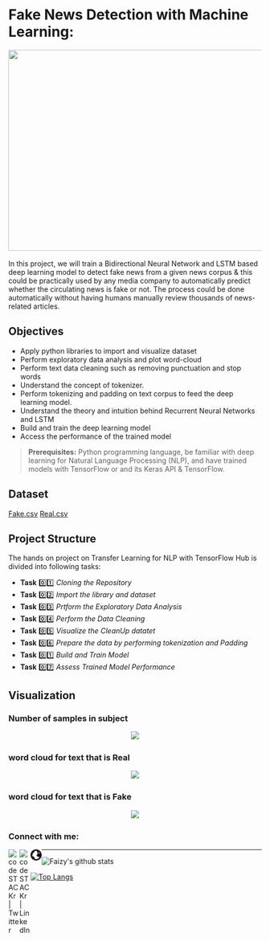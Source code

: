 # __Fake News Detection with Machine Learning:__

<p align='center'>
    <a href ='#'>
        <img src='https://images.firstpost.com/wp-content/uploads/2019/03/Fighting-fake-news-includes-monitoring-social-media-2.jpg' height='400' width='800'>
    </a>
</p>

In this project, we will train a Bidirectional Neural Network and LSTM based deep learning model to detect fake news from a given news corpus & this could be practically used by any media company to automatically predict whether the circulating news is fake or not. The process could be done automatically without having humans manually review thousands of news-related articles.

## __Objectives__

- Apply python libraries to import and visualize dataset
- Perform exploratory data analysis and plot word-cloud
- Perform text data cleaning such as removing punctuation and stop words
- Understand the concept of tokenizer.
- Perform tokenizing and padding on text corpus to feed the deep learning model.
- Understand the theory and intuition behind Recurrent Neural Networks and LSTM
- Build and train the deep learning model
- Access the performance of the trained model

> __Prerequisites:__ Python programming language, be familiar with deep learning for Natural Language Processing (NLP), and have trained models with TensorFlow or and its Keras API & TensorFlow.
 
 ## __Dataset__
[Fake.csv](https://raw.githubusercontent.com/mohd-faizy/12_Fake_News_Detection_with_Machine_Learning/main/data/Fake.csv)
[Real.csv](https://raw.githubusercontent.com/mohd-faizy/12_Fake_News_Detection_with_Machine_Learning/main/data/True.csv)

## __Project Structure__
The hands on project on Transfer Learning for NLP with TensorFlow Hub is divided into following tasks:

- __Task__ :zero::one: _Cloning the Repository_
- __Task__ :zero::two: _Import the library and dataset_
- __Task__ :zero::three: _Prtform the Exploratory Data Analysis_
- __Task__ :zero::four: _Perform the Data Cleaning_
- __Task__ :zero::five: _Visualize the CleanUp datatet_
- __Task__ :zero::six: _Prepare the data by performing tokenization and Padding_
- __Task__ :zero::one: _Build and Train Model_
- __Task__ :zero::seven: _Assess Trained Model Performance_

## __Visualization__

### __Number of samples in subject__

<p align='center'>
    <a href ='#'>
        <img src='https://github.com/mohd-faizy/12_Fake_News_Detection_with_Machine_Learning/blob/main/_img/01_samples%20in%20subject.png?raw=true'>
    </a>
</p>


### __word cloud for text that is Real__
<p align='center'>
    <a href ='#'>
        <img src='https://github.com/mohd-faizy/12_Fake_News_Detection_with_Machine_Learning/blob/main/_img/02_word%20cloud%20for%20text%20that%20is%20Real.png?raw=true'>
    </a>
</p>

### __word cloud for text that is Fake__

<p align='center'>
    <a href ='#'>
        <img src='https://github.com/mohd-faizy/12_Fake_News_Detection_with_Machine_Learning/blob/main/_img/03_word%20cloud%20for%20text%20that%20is%20Fake.png?raw=true'>
    </a>
</p>

### Connect with me:


[<img align="left" alt="codeSTACKr | Twitter" width="22px" src="https://cdn.jsdelivr.net/npm/simple-icons@v3/icons/twitter.svg" />][twitter]
[<img align="left" alt="codeSTACKr | LinkedIn" width="22px" src="https://cdn.jsdelivr.net/npm/simple-icons@v3/icons/linkedin.svg" />][linkedin]
[<img align="left" alt="codeSTACKr.com" width="22px" src="https://raw.githubusercontent.com/iconic/open-iconic/master/svg/globe.svg" />][StackExchange AI]

[twitter]: https://twitter.com/F4izy
[linkedin]: https://www.linkedin.com/in/mohd-faizy/
[StackExchange AI]: https://ai.stackexchange.com/users/36737/cypher


---


![Faizy's github stats](https://github-readme-stats.vercel.app/api?username=mohd-faizy&show_icons=true)


[![Top Langs](https://github-readme-stats.vercel.app/api/top-langs/?username=mohd-faizy&layout=compact)](https://github.com/mohd-faizy/github-readme-stats)
